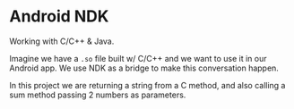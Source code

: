 # Android NDK

Working with C/C++ & Java.

Imagine we have a `.so` file built w/ C/C++ and we want to use it in our Android app. We use NDK as a bridge to make this conversation happen.

In this project we are returning a string from a C method, and also calling a sum method passing 2 numbers as parameters.

